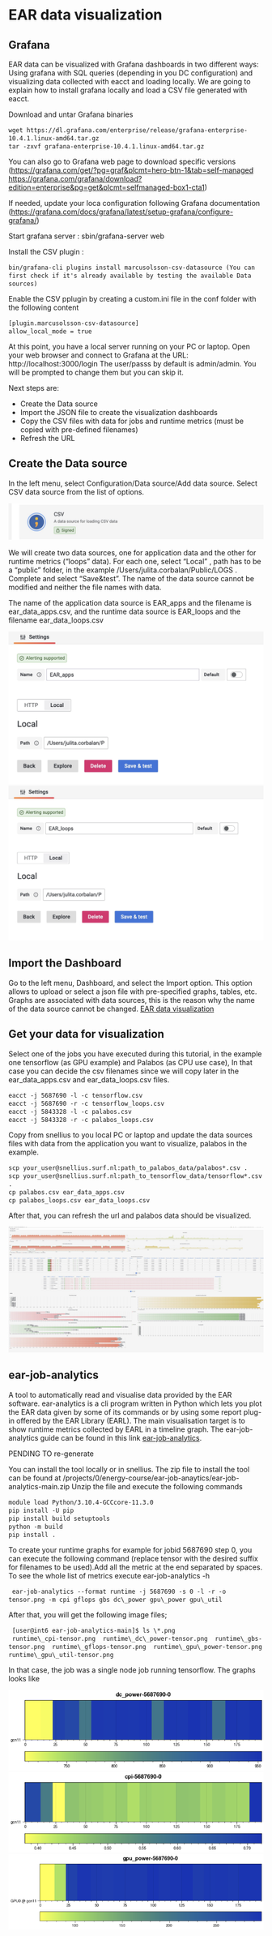 # EAR data visualization
## Grafana

EAR data can be visualized with Grafana dashboards in two different ways: Using grafana with SQL queries (depending in you DC configuration) and visualizing data collected with eacct and loading locally. We are going to explain how to install grafana locally and load a CSV file generated with eacct. 

Download and untar Grafana binaries

```
wget https://dl.grafana.com/enterprise/release/grafana-enterprise-10.4.1.linux-amd64.tar.gz
tar -zxvf grafana-enterprise-10.4.1.linux-amd64.tar.gz
```

You can also go to Grafana web page to download specific versions (https://grafana.com/get/?pg=graf&plcmt=hero-btn-1&tab=self-managed https://grafana.com/grafana/download?edition=enterprise&pg=get&plcmt=selfmanaged-box1-cta1)

If needed, update your loca configuration following Grafana documentation (https://grafana.com/docs/grafana/latest/setup-grafana/configure-grafana/)

Start grafana server : sbin/grafana-server web

Install the CSV plugin : 

```
bin/grafana-cli plugins install marcusolsson-csv-datasource (You can first check if it's already available by testing the available Data sources)
```


Enable the CSV pplugin by creating a custom.ini file in the conf folder with the following content

```
[plugin.marcusolsson-csv-datasource]
allow_local_mode = true
```

At this point, you have a local server running on your PC or laptop. Open your web browser and connect to Grafana at the URL: http://localhost:3000/login 
The user/passs by default is admin/admin. You will be prompted to change them but you can skip it.

Next steps are:

- Create the Data source 
- Import the JSON file to create the visualization dashboards
- Copy the CSV files with data for jobs and runtime metrics (must be copied with pre-defined filenames)
- Refresh the URL

## Create the Data source

In the left menu, select Configuration/Data source/Add data source. Select CSV data source from the list of options. 

![CSV data source](../../images/csv_data_source.jpg)

We will create two data sources, one for application data and the other for runtime metrics (“loops” data). For each one, select “Local” , path has to be a “public” folder, in the example /Users/julita.corbalan/Public/LOGS . Complete and select “Save&test”. The name of the data source cannot be modified and neither the file names with data. 

The name of the application data source is EAR\_apps and the filename is ear\_data\_apps.csv, and the runtime data source is EAR\_loops and the filename ear\_data\_loops.csv


![EAR application data source](../../images/EAR_apps.jpg)
![EAR loops data source](../../images/EAR_loops.jpg)

## Import the Dashboard

Go to the left menu, Dashboard, and select the Import option. This option allows to upload or select a json file with pre-specified graphs, tables, etc. Graphs are associated with data sources, this is the reason why the name of the data source cannot be changed.  [EAR data visualization](EAR_job_data_visualization.json)


## Get your data for visualization

Select one of the jobs you have executed during this tutorial, in the example one tensorflow (as GPU example) and Palabos (as CPU use case), In that case you can 
decide the csv filenames since we will copy later in the ear\_data\_apps.csv and ear\_data\_loops.csv files. 

```
eacct -j 5687690 -l -c tensorflow.csv
eacct -j 5687690 -r -c tensorflow_loops.csv
eacct -j 5843328 -l -c palabos.csv
eacct -j 5843328 -r -c palabos_loops.csv
```

Copy from snellius to you local PC or laptop and update the data sources files with data from the application you want to visualize, palabos in the example. 

```
scp your_user@snellius.surf.nl:path_to_palabos_data/palabos*.csv .
scp your_user@snellius.surf.nl:path_to_tensorflow_data/tensorflow*.csv .
cp palabos.csv ear_data_apps.csv
cp palabos_loops.csv ear_data_loops.csv
```

After that, you can refresh the url and palabos data should be visualized.

![EAR grafana dashboard example](../../images/grafana-example.jpg)

## ear-job-analytics

A tool to automatically read and visualise data provided by the EAR software. ear-analytics is a cli program written in Python which lets you plot the EAR data given by some of its commands or by using some report plug-in offered by the EAR Library (EARL). The main visualisation target is to show runtime metrics collected by EARL in a timeline graph. The ear-job-analytics guide can be found in this link [ear-job-analytics](https://github.com/eas4dc/ear-job-analytics). 

PENDING TO re-generate

You can install the tool locally or in snellius. The zip file to install the tool can be found at /projects/0/energy-course/ear-job-anaytics/ear-job-analytics-main.zip
Unzip the file and execute the following commands

```
module load Python/3.10.4-GCCcore-11.3.0
pip install -U pip
pip install build setuptools
python -m build
pip install .
```

To create your runtime graphs for example for jobid 5687690 step 0, you can execute the following command (replace tensor with the desired suffix for filenames to be used).Add all the metric at the end separated by spaces. To see the whole list of metrics execute ear-job-analytics -h

```
 ear-job-analytics --format runtime -j 5687690 -s 0 -l -r -o tensor.png -m cpi gflops gbs dc\_power gpu\_power gpu\_util
```

After that, you will get the following image files;

```
 [user@int6 ear-job-analytics-main]$ ls \*.png
 runtime\_cpi-tensor.png  runtime\_dc\_power-tensor.png  runtime\_gbs-tensor.png  runtime\_gflops-tensor.png  runtime\_gpu\_power-tensor.png  runtime\_gpu\_util-tensor.png
```


In that case, the job was a single node job running tensorflow. The graphs looks like 

![DC\_power](../../images/runtime_dc_power-tensor.png)
![CPI](../../images/runtime_cpi-tensor.png)
![GPU power](../../images/runtime_gpu_power-tensor.png)






